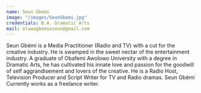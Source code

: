 ```yaml
---
name: Seun Gbemi
image: "/images/SeunGbemi.jpg"
credentials: B.A. Dramatic Arts
mail: oluwagbemioseun@gmail.com
---
```

Seun Gbèmí is a Media Practitioner (Radio and TV) with a cut for the creative industry.  He is swamped in the  sweet nectar of the entertainment industry. A graduate of Obafemi Awolowo University with a degree in Dramatic Arts, he has cultivated his innate love and passion for the goodwill of self aggrandisement and lovers of the creative. He is a Radio Host, Television Producer and Script Writer for TV and Radio dramas. Seun Gbèmí Currently works as a freelance writer.